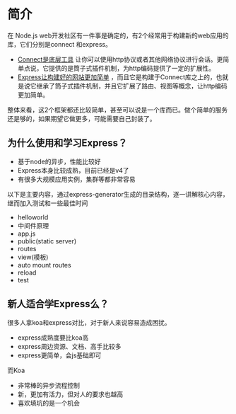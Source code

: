 # 简介

在 Node.js
web开发社区有一件事是确定的，有2个经常用于构建新的web应用的库，它们分别是connect
和express。

- [Connect是底层工具](http://www.senchalabs.org/connect/) 让你可以使用http协议或者其他网络协议进行会话。更简单点说，它提供的是筒子式插件机制，为http编码提供了一定的扩展性。
- [Express让构建好的网站更加简单](http://expressjs.com/)
，而且它是构建于Connect库之上的，也就是说它继承了筒子式插件机制，并且它扩展了路由、视图等概念，让http编码更加简单。

整体来看，这2个框架都还比较简单，甚至可以说是一个库而已。做个简单的服务还是够的，如果期望它做更多，可能需要自己封装了。

## 为什么使用和学习Express？

- 基于node的异步，性能比较好
- Express本身比较成熟，目前已经是v4了
- 有很多大规模应用实例，集群等都非常容易

以下是主要内容，通过express-generator生成的目录结构，逐一讲解核心内容，继而加入测试和一些最佳时间

- helloworld
- 中间件原理
- app.js
- public(static server)
- routes
- view(模板)
- auto mount routes
- reload
- test

## 新人适合学Express么？

很多人拿koa和express对比，对于新人来说容易造成困扰。

- express成熟度要比koa高
- express周边资源、文档、高手比较多
- express更简单，会js基础即可

而Koa

- 非常棒的异步流程控制
- 新，更加有活力，但对人的要求也越高
- 喜欢填坑的是一个机会
